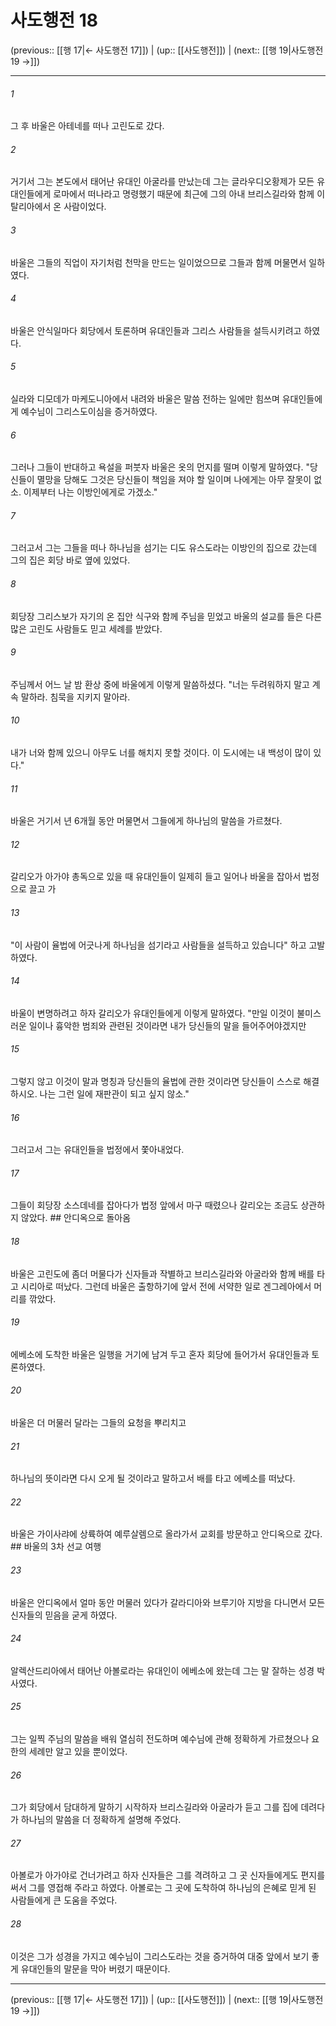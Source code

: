 # 사도행전 18

(previous:: [[행 17|← 사도행전 17]]) | (up:: [[사도행전]]) | (next:: [[행 19|사도행전 19 →]])

***




###### 1 

그 후 바울은 아테네를 떠나 고린도로 갔다. 



###### 2 

거기서 그는 본도에서 태어난 유대인 아굴라를 만났는데 그는 글라우디오황제가 모든 유대인들에게 로마에서 떠나라고 명령했기 때문에 최근에 그의 아내 브리스길라와 함께 이탈리아에서 온 사람이었다. 



###### 3 

바울은 그들의 직업이 자기처럼 천막을 만드는 일이었으므로 그들과 함께 머물면서 일하였다. 



###### 4 

바울은 안식일마다 회당에서 토론하며 유대인들과 그리스 사람들을 설득시키려고 하였다. 



###### 5 

실라와 디모데가 마케도니아에서 내려와 바울은 말씀 전하는 일에만 힘쓰며 유대인들에게 예수님이 그리스도이심을 증거하였다. 



###### 6 

그러나 그들이 반대하고 욕설을 퍼붓자 바울은 옷의 먼지를 떨며 이렇게 말하였다. "당신들이 멸망을 당해도 그것은 당신들이 책임을 져야 할 일이며 나에게는 아무 잘못이 없소. 이제부터 나는 이방인에게로 가겠소." 



###### 7 

그러고서 그는 그들을 떠나 하나님을 섬기는 디도 유스도라는 이방인의 집으로 갔는데 그의 집은 회당 바로 옆에 있었다. 



###### 8 

회당장 그리스보가 자기의 온 집안 식구와 함께 주님을 믿었고 바울의 설교를 들은 다른 많은 고린도 사람들도 믿고 세례를 받았다. 



###### 9 

주님께서 어느 날 밤 환상 중에 바울에게 이렇게 말씀하셨다. "너는 두려워하지 말고 계속 말하라. 침묵을 지키지 말아라. 



###### 10 

내가 너와 함께 있으니 아무도 너를 해치지 못할 것이다. 이 도시에는 내 백성이 많이 있다." 



###### 11 

바울은 거기서 년 6개월 동안 머물면서 그들에게 하나님의 말씀을 가르쳤다. 



###### 12 

갈리오가 아가야 총독으로 있을 때 유대인들이 일제히 들고 일어나 바울을 잡아서 법정으로 끌고 가 



###### 13 

"이 사람이 율법에 어긋나게 하나님을 섬기라고 사람들을 설득하고 있습니다" 하고 고발하였다. 



###### 14 

바울이 변명하려고 하자 갈리오가 유대인들에게 이렇게 말하였다. "만일 이것이 불미스러운 일이나 흉악한 범죄와 관련된 것이라면 내가 당신들의 말을 들어주어야겠지만 



###### 15 

그렇지 않고 이것이 말과 명칭과 당신들의 율법에 관한 것이라면 당신들이 스스로 해결하시오. 나는 그런 일에 재판관이 되고 싶지 않소." 



###### 16 

그러고서 그는 유대인들을 법정에서 쫓아내었다. 



###### 17 

그들이 회당장 소스데네를 잡아다가 법정 앞에서 마구 때렸으나 갈리오는 조금도 상관하지 않았다. ## 안디옥으로 돌아옴 



###### 18 

바울은 고린도에 좀더 머물다가 신자들과 작별하고 브리스길라와 아굴라와 함께 배를 타고 시리아로 떠났다. 그런데 바울은 출항하기에 앞서 전에 서약한 일로 겐그레아에서 머리를 깎았다. 



###### 19 

에베소에 도착한 바울은 일행을 거기에 남겨 두고 혼자 회당에 들어가서 유대인들과 토론하였다. 



###### 20 

바울은 더 머물러 달라는 그들의 요청을 뿌리치고 



###### 21 

하나님의 뜻이라면 다시 오게 될 것이라고 말하고서 배를 타고 에베소를 떠났다. 



###### 22 

바울은 가이사랴에 상륙하여 예루살렘으로 올라가서 교회를 방문하고 안디옥으로 갔다. ## 바울의 3차 선교 여행 



###### 23 

바울은 안디옥에서 얼마 동안 머물러 있다가 갈라디아와 브루기아 지방을 다니면서 모든 신자들의 믿음을 굳게 하였다. 



###### 24 

알렉산드리아에서 태어난 아볼로라는 유대인이 에베소에 왔는데 그는 말 잘하는 성경 박사였다. 



###### 25 

그는 일찍 주님의 말씀을 배워 열심히 전도하며 예수님에 관해 정확하게 가르쳤으나 요한의 세례만 알고 있을 뿐이었다. 



###### 26 

그가 회당에서 담대하게 말하기 시작하자 브리스길라와 아굴라가 듣고 그를 집에 데려다가 하나님의 말씀을 더 정확하게 설명해 주었다. 



###### 27 

아볼로가 아가야로 건너가려고 하자 신자들은 그를 격려하고 그 곳 신자들에게도 편지를 써서 그를 영접해 주라고 하였다. 아볼로는 그 곳에 도착하여 하나님의 은혜로 믿게 된 사람들에게 큰 도움을 주었다. 



###### 28 

이것은 그가 성경을 가지고 예수님이 그리스도라는 것을 증거하여 대중 앞에서 보기 좋게 유대인들의 말문을 막아 버렸기 때문이다.

***

(previous:: [[행 17|← 사도행전 17]]) | (up:: [[사도행전]]) | (next:: [[행 19|사도행전 19 →]])
